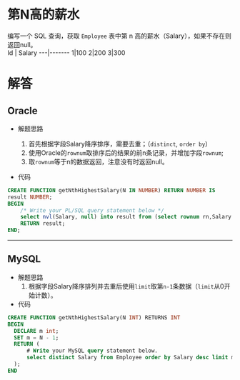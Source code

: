 # 第N高的薪水  
编写一个 SQL 查询，获取 `Employee` 表中第 n 高的薪水（Salary），如果不存在则返回null。    
Id | Salary
---|-------
1|100
2|200
3|300
  
#  解答  
##  Oracle  
* 解题思路  
  1. 首先根据字段Salary降序排序，需要去重；（`distinct`, `order by`）  
  2. 使用Oracle的`rownum`取排序后的结果的前n条记录，并增加字段`rownum`;  
  3. 取`rownum`等于n的数据返回，注意没有时返回null。  
  
* 代码    
```sql
CREATE FUNCTION getNthHighestSalary(N IN NUMBER) RETURN NUMBER IS
result NUMBER;
BEGIN
    /* Write your PL/SQL query statement below */
    select nvl(Salary, null) into result from (select rownum rn,Salary from (select distinct Salary from Employee order by Salary desc) where rownum < n+1) where rn = n;
    RETURN result;
END;
```
***

## MySQL  
* 解题思路  
  1. 根据字段Salary降序排列并去重后使用`limit`取第`n-1`条数据（`limit`从0开始计数）。   
* 代码    
```sql
CREATE FUNCTION getNthHighestSalary(N INT) RETURNS INT
BEGIN
  DECLARE m int;
  SET m = N - 1;
  RETURN (
      # Write your MySQL query statement below.
      select distinct Salary from Employee order by Salary desc limit m, 1
  );
END
```   
